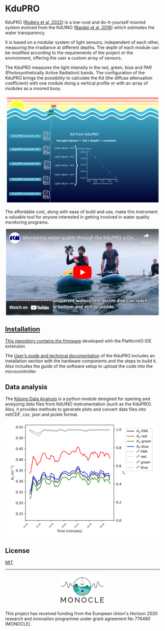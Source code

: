 # KduPRO

KduPRO ([Rodero et al, 2022](http://dx.doi.org/10.3389/fmars.2022.1004159)) is a low-cost and do-it-yourself moored system evolved from the KdUINO ([Bardaji et al, 2016](https://doi.org/10.3390/s16030373)) which estimates the water transparency.

It is based on a modular system of light sensors, independent of each other, measuring the irradiance at different depths. The depth of each module can be modified according to the requirements of the project or the environment, offering the user a custom array of sensors. 

The KduPRO measures the light intensity in the red, green, blue and PAR (Photosynthetically Active Radiation) bands. The configuration of the KduPRO brings the possibility to calculate the Kd (the diffuse attenuation coefficient) with one module doing a vertical profile or with an array of modules as a moored buoy. 

<p align="center" width="100%">
<img width="500" src="./docs/img_docs/kdupro_draw.png">
</p>

The affordable cost, along with ease of build and use, make this instrument a valuable tool for anyone interested in getting involved in water quality monitoring programs.

<p align="center" width="100%">
<a href="https://www.youtube.com/watch?v=Matevkip44U">
<img width="500" src="./docs/img_docs/caption_youtube_kdupro.PNG">
</p>


## Installation


This repository contains the [firmware](./firmware) developed with the PlatformIO IDE extension. 

The [User’s guide and technical documentation](https://zenodo.org/record/5721155) of the KduPRO includes an installation section with the hardware components and the steps to build it. Also includes the guide of the software setup to upload the code into the microcontroller.  



## Data analysis

The [Kduino Data Analysis](https://git.csic.es/kduino/kduino-data-analysis) is a python module designed for opening and analyzing data files from KdUINO instrumentation (such as the KduPRO). Also, it provides methods to generate plots and convert data files into netCDF, csv, json and pickle format.

<p align="center" width="100%">
<img width="500" src="./docs/img_docs/buoy_kdupro.png">
</p>

## License

[MIT](LICENSE)

<hr>

<p align="center" width="100%">
<img width="150" src="./docs/img_docs/logo.png">
</p>


This project has received funding from the European Union's Horizon 2020 research and innovation programme under grant agreement No 776480 (MONOCLE).
